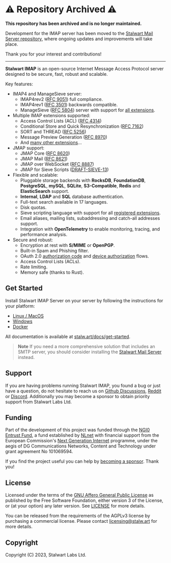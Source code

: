 # ⚠️ Repository Archived ⚠️

**This repository has been archived and is no longer maintained.**

Development for the IMAP server has been moved to the [Stalwart Mail Server repository](https://github.com/stalwartlabs/mail-server), where ongoing updates and improvements will take place.

Thank you for your interest and contributions!

--- 

**Stalwart IMAP** is an open-source Internet Message Access Protocol server designed to be secure, fast, robust and scalable.

Key features:

- IMAP4 and ManageSieve server:
  - IMAP4rev2 ([RFC 9051](https://datatracker.ietf.org/doc/html/rfc9051)) full compliance.
  - IMAP4rev1 ([RFC 3501](https://datatracker.ietf.org/doc/html/rfc3501)) backwards compatible.
  - ManageSieve ([RFC 5804](https://datatracker.ietf.org/doc/html/rfc5804)) server with support for [all extensions](https://www.iana.org/assignments/sieve-extensions/sieve-extensions.xhtml).
- Multiple IMAP extensions supported:
  - Access Control Lists (ACL) ([RFC 4314](https://datatracker.ietf.org/doc/html/rfc4314))
  - Conditional Store and Quick Resynchronization ([RFC 7162](https://datatracker.ietf.org/doc/html/rfc7162))
  - SORT and THREAD ([RFC 5256](https://datatracker.ietf.org/doc/html/rfc5256))
  - Message Preview Generation ([RFC 8970](https://datatracker.ietf.org/doc/html/rfc8970))
  - And [many other extensions](https://stalw.art/docs/development/rfcs#imap4-and-extensions)...
- JMAP support:
  - JMAP Core ([RFC 8620](https://datatracker.ietf.org/doc/html/rfc8620))
  - JMAP Mail ([RFC 8621](https://datatracker.ietf.org/doc/html/rfc8621))
  - JMAP over WebSocket ([RFC 8887](https://datatracker.ietf.org/doc/html/rfc8887))
  - JMAP for Sieve Scripts ([DRAFT-SIEVE-13](https://www.ietf.org/archive/id/draft-ietf-jmap-sieve-13.html))
- Flexible and scalable:
  - Pluggable storage backends with **RocksDB**, **FoundationDB**, **PostgreSQL**, **mySQL**, **SQLite**, **S3-Compatible**, **Redis** and **ElasticSearch** support.
  - **Internal**, **LDAP** and **SQL** database authentication.
  - Full-text search available in 17 languages.
  - Disk quotas.
  - Sieve scripting language with support for all [registered extensions](https://www.iana.org/assignments/sieve-extensions/sieve-extensions.xhtml).
  - Email aliases, mailing lists, subaddressing and catch-all addresses support.
  - Integration with **OpenTelemetry** to enable monitoring, tracing, and performance analysis.
- Secure and robust:
  - Encryption at rest with **S/MIME** or **OpenPGP**.
  - Built-in Spam and Phishing filter.
  - OAuth 2.0 [authorization code](https://www.rfc-editor.org/rfc/rfc8628) and [device authorization](https://www.rfc-editor.org/rfc/rfc8628) flows.
  - Access Control Lists (ACLs).
  - Rate limiting.
  - Memory safe (thanks to Rust).

## Get Started

Install Stalwart IMAP Server on your server by following the instructions for your platform:

- [Linux / MacOS](https://stalw.art/docs/install/linux)
- [Windows](https://stalw.art/docs/install/windows)
- [Docker](https://stalw.art/docs/install/docker)

All documentation is available at [stalw.art/docs/get-started](https://stalw.art/docs/get-started).

> **Note**
> If you need a more comprehensive solution that includes an SMTP server, you should consider installing the [Stalwart Mail Server](https://github.com/stalwartlabs/mail-server) instead.

## Support

If you are having problems running Stalwart IMAP, you found a bug or just have a question,
do not hesitate to reach us on [Github Discussions](https://github.com/stalwartlabs/imap-server/discussions),
[Reddit](https://www.reddit.com/r/stalwartlabs) or [Discord](https://discord.gg/jVAuShSdNZ).
Additionally you may become a sponsor to obtain priority support from Stalwart Labs Ltd.

## Funding

Part of the development of this project was funded through the [NGI0 Entrust Fund](https://nlnet.nl/entrust), a fund established by [NLnet](https://nlnet.nl/) with financial support from the European Commission's [Next Generation Internet](https://ngi.eu/) programme, under the aegis of DG Communications Networks, Content and Technology under grant agreement No 101069594.

If you find the project useful you can help by [becoming a sponsor](https://liberapay.com/stalwartlabs). Thank you!

## License

Licensed under the terms of the [GNU Affero General Public License](https://www.gnu.org/licenses/agpl-3.0.en.html) as published by
the Free Software Foundation, either version 3 of the License, or (at your option) any later version.
See [LICENSE](LICENSE) for more details.

You can be released from the requirements of the AGPLv3 license by purchasing
a commercial license. Please contact licensing@stalw.art for more details.
  
## Copyright

Copyright (C) 2023, Stalwart Labs Ltd.

